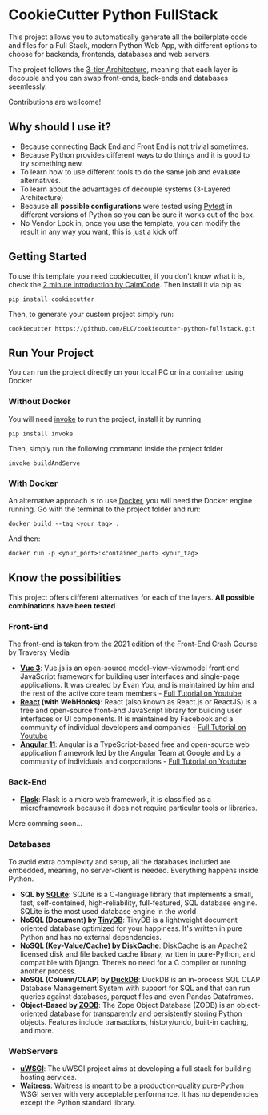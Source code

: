 # CookieCutter Python FullStack

This project allows you to automatically generate all the boilerplate code and files for a Full Stack, modern Python Web App, with different options to choose for backends, frontends, databases and web servers.

The project follows the [3-tier Architecture](https://en.wikipedia.org/wiki/Multitier_architecture), meaning that each layer is decouple and you can swap front-ends, back-ends and databases seemlessly.

Contributions are wellcome!

## Why should I use it?

- Because connecting Back End and Front End is not trivial sometimes.
- Because Python provides different ways to do things and it is good to try something new.
- To learn how to use different tools to do the same job and evaluate alternatives.
- To learn about the advantages of decouple systems (3-Layered Architecture)
- Because **all possible configurations** were tested using [Pytest](https://docs.pytest.org/en/latest/) in different versions of Python so you can be sure it works out of the box. 
- No Vendor Lock in, once you use the template, you can modify the result in any way you want, this is just a kick off.

## Getting Started

To use this template you need cookiecutter, if you don't know what it is, check the [2 minute introduction by CalmCode](https://calmcode.io/cookiecutter/the-problem.html). Then install it via pip as:

```
pip install cookiecutter
```

Then, to generate your custom project simply run:

```
cookiecutter https://github.com/ELC/cookiecutter-python-fullstack.git
```

## Run Your Project

You can run the project directly on your local PC or in a container using Docker

### Without Docker

You will need [invoke](http://www.pyinvoke.org/) to run the project, install it by running

```
pip install invoke
```

Then, simply run the following command inside the project folder

```
invoke buildAndServe
```

### With Docker

An alternative approach is to use [Docker](https://www.docker.com/), you will need the Docker engine running. Go with the terminal to the project folder and run:

```
docker build --tag <your_tag> .
```

And then:

```
docker run -p <your_port>:<container_port> <your_tag>
```

## Know the possibilities

This project offers different alternatives for each of the layers. **All possible combinations have been tested**

### Front-End

The front-end is taken from the 2021 edition of the Front-End Crash Course by Traversy Media

- **[Vue 3](https://v3.vuejs.org/)**: Vue.js is an open-source model–view–viewmodel front end JavaScript framework for building user interfaces and single-page applications. It was created by Evan You, and is maintained by him and the rest of the active core team members - [Full Tutorial on Youtube](https://www.youtube.com/watch?v=qZXt1Aom3Cs)
- **[React](https://reactjs.org/) (with WebHooks)**: React (also known as React.js or ReactJS) is a free and open-source front-end JavaScript library for building user interfaces or UI components. It is maintained by Facebook and a community of individual developers and companies - [Full Tutorial on Youtube](https://www.youtube.com/watch?v=w7ejDZ8SWv8&t=2483s)
- **[Angular 11](https://angular.io/)**: Angular is a TypeScript-based free and open-source web application framework led by the Angular Team at Google and by a community of individuals and corporations - [Full Tutorial on Youtube](https://www.youtube.com/watch?v=3dHNOWTI7H8)

### Back-End
* **[Flask](http://flask.pocoo.org/)**: Flask is a micro web framework, it is classified as a microframework because it does not require particular tools or libraries.

More comming soon...

### Databases

To avoid extra complexity and setup, all the databases included are embedded, meaning, no server-client is needed. Everything happens inside Python.

- **SQL by [SQLite](https://www.sqlite.org/)**: SQLite is a C-language library that implements a small, fast, self-contained, high-reliability, full-featured, SQL database engine. SQLite is the most used database engine in the world
- **NoSQL (Document) by [TinyDB](https://tinydb.readthedocs.io/en/latest/)**: TinyDB is a lightweight document oriented database optimized for your happiness. It's written in pure Python and has no external dependencies.
- **NoSQL (Key-Value/Cache) by [DiskCache](http://www.grantjenks.com/docs/diskcache/)**: DiskCache is an Apache2 licensed disk and file backed cache library, written in pure-Python, and compatible with Django. There’s no need for a C compiler or running another process.
- **NoSQL (Column/OLAP) by [DuckDB](https://duckdb.org/)**: DuckDB is an in-process SQL OLAP Database Management System with support for SQL and that can run queries against databases, parquet files and even Pandas Dataframes.
- **Object-Based by [ZODB](https://zodb.org/en/latest/)**: The Zope Object Database (ZODB) is an object-oriented database for transparently and persistently storing Python objects. Features include transactions, history/undo, built-in caching, and more.

### WebServers

* **[uWSGI](https://uwsgi-docs.readthedocs.io/en/latest/PythonModule.html)**: The uWSGI project aims at developing a full stack for building hosting services.
* **[Waitress](https://docs.pylonsproject.org/projects/waitress/en/latest/)**: Waitress is meant to be a production-quality pure-Python WSGI server with very acceptable performance. It has no dependencies except the Python standard library.
